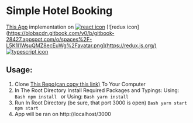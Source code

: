 # Simple Hotel Booking
[This App](https://github.com/Stradler/stazhirovkaViron/tree/master/3.hotelrooms) implementation on [![react icon](https://www.qualium-systems.com/wp-content/uploads/2015/07/icon-reactjs.svg)](https://reactjs.org/) [![redux icon](https://blobscdn.gitbook.com/v0/b/gitbook-28427.appspot.com/o/spaces%2F-L5K1I1WsuQMZ8ecEuWg%2Favatar.png](https://redux.js.org/) [![typescript icon](http://www.typescriptlang.org/assets/images/icons/apple-touch-icon-180x180.png)](http://www.typescriptlang.org/)

## Usage:
1. Clone [This Repo(can copy this link)](https://github.com/Stradler/hotelReact.git) To Your Computer
2. In The Root Directory Install Required Packages and Typings:
  Using: 
          ```Bash
          npm install
          ``` or
  Using:
          ```Bash
          yarn install
          ```
3. Run In Root Directory (be sure, that port 3000 is open)
          ```Bash
          yarn start
          npm start
          ```
4. App will be ran on http://localhost/3000
